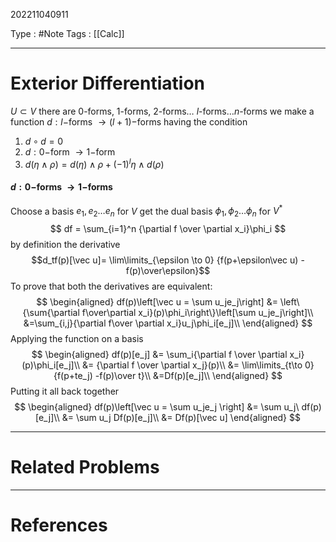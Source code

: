 202211040911

Type : #Note
Tags : [[Calc]]

---
# Exterior Differentiation

$U\subset V$ 
there are $0$-forms, $1$-forms, $2$-forms$\dots$ $l$-forms$\dots$$n$-forms
we make a function $d:l-$forms $\to (l+1)-$forms having the condition
1. $d\circ d = 0$
2. $d:0-$form $\to 1-$form
3. $d(\eta \wedge \rho) = d(\eta)\wedge \rho + (-1)^l\eta\wedge d(\rho)$

#### $d:0-$forms $\to 1-$forms
Choose a basis $e_1,e_2\dots e_n$ for $V$
get the dual basis $\phi_1, \phi_2\dots \phi_n$ for $V^*$
$$
df = \sum_{i=1}^n {\partial f \over \partial x_i}\phi_i
$$
by definition the derivative 
$$d_tf(p)[\vec u]= \lim\limits_{\epsilon \to 0} {f(p+\epsilon\vec u) - f(p)\over\epsilon}$$
To prove that both the derivatives are equivalent:
$$
\begin{aligned}
df(p)\left[\vec u = \sum u_je_j\right] &= \left\{\sum{\partial f\over\partial x_i}(p)\phi_i\right\}\left[\sum u_je_j\right]\\
&=\sum_{i,j}{\partial f\over \partial x_i}u_j\phi_i[e_j]\\
\end{aligned}
$$
Applying the function on a basis
$$
\begin{aligned}
df(p)[e_j] &= \sum_i{\partial f \over \partial x_i}(p)\phi_i[e_j]\\
&= {\partial f \over \partial x_j}(p)\\
&= \lim\limits_{t\to 0}{f(p+te_j) -f(p)\over t}\\
&=Df(p)[e_j]\\
\end{aligned}
$$
Putting it all back together
$$
\begin{aligned}
df(p)\left[\vec u = \sum u_je_j \right] &= \sum u_j\ df(p)[e_j]\\
&= \sum u_j Df(p)[e_j]\\ 
&= Df(p)[\vec u]
\end{aligned}
$$

---
# Related Problems

---
# References
